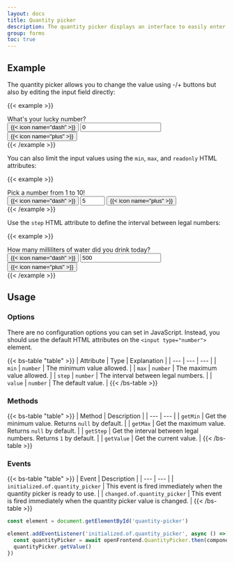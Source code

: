 ```yaml
---
layout: docs
title: Quantity picker
description: The quantity picker displays an interface to easily enter quantities of any type.
group: forms
toc: true
---
```


## Example

The quantity picker allows you to change the value using -/+ buttons but also by editing the input field directly:

{{< example >}}
<div>
  <label for="lucky" class="form-label">What's your lucky number?</label>
  <div class="input-group" data-of-quantity-picker>
    <button type="button" class="btn btn-icon btn-primary" data-of-quantity-picker-minus>{{< icon name="dash" >}}</button>
    <input type="number" id="lucky" class="form-control text-center" value="0">
    <button type="button" class="btn btn-icon btn-primary" data-of-quantity-picker-plus>{{< icon name="plus" >}}</button>
  </div>
</div>
{{< /example >}}

You can also limit the input values using the `min`, `max`, and `readonly` HTML attributes:

{{< example >}}
<div>
  <label for="number" class="form-label">Pick a number from 1 to 10!</label>
  <div class="input-group" data-of-quantity-picker>
    <button type="button" class="btn btn-icon btn-primary" data-of-quantity-picker-minus>{{< icon name="dash" >}}</button>
    <input type="number" id="number" class="form-control text-center" value="5" min="1" max="10" readonly>
    <button type="button" class="btn btn-icon btn-primary" data-of-quantity-picker-plus>{{< icon name="plus" >}}</button>
  </div>
</div>
{{< /example >}}

Use the `step` HTML attribute to define the interval between legal numbers:

{{< example >}}
<div>
  <label for="water" class="form-label">How many milliliters of water did you drink today?</label>
  <div class="input-group" data-of-quantity-picker>
    <button type="button" class="btn btn-icon btn-primary" data-of-quantity-picker-minus>{{< icon name="dash" >}}</button>
    <input type="number" id="water" class="form-control text-center" value="500" min="0" step="100" readonly>
    <button type="button" class="btn btn-icon btn-primary" data-of-quantity-picker-plus>{{< icon name="plus" >}}</button>
  </div>
</div>
{{< /example >}}

## Usage

### Options

There are no configuration options you can set in JavaScript. Instead, you should use the default HTML attributes on the `<input type="number">` element.

{{< bs-table "table" >}}
| Attribute | Type | Explanation |
| --- | --- | --- |
| `min` | `number` | The minimum value allowed. |
| `max` | `number` | The maximum value allowed. |
| `step` | `number` | The interval between legal numbers. |
| `value` | `number` | The default value. |
{{< /bs-table >}}

### Methods

{{< bs-table "table" >}}
| Method | Description |
| --- | --- |
| `getMin` | Get the minimum value. Returns `null` by default. |
| `getMax` | Get the maximum value. Returns `null` by default. |
| `getStep` | Get the interval between legal numbers. Returns `1` by default. |
| `getValue` | Get the current value. |
{{< /bs-table >}}

### Events

{{< bs-table "table" >}}
| Event | Description |
| --- | --- |
| `initialized.of.quantity_picker` | This event is fired immediately when the quantity picker is ready to use. |
| `changed.of.quantity_picker` | This event is fired immediately when the quantity picker value is changed. |
{{< /bs-table >}}

```js
const element = document.getElementById('quantity-picker')

element.addEventListener('initialized.of.quantity_picker', async () => {
  const quantityPicker = await openFrontend.QuantityPicker.then(component => component.getInstance(element))
  quantityPicker.getValue()
})
```
